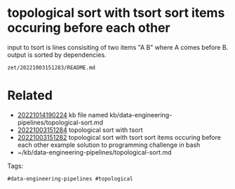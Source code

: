# topological sort with tsort sort items occuring before each other
input to tsort is lines consisiting of two items "A B" where A comes before B.
output is sorted by dependencies.

` zet/20221003151283/README.md `

# Related

- [20221014190224](/zet/20221014190224/README.md) kb file named kb/data-engineering-pipelines/topological-sort.md
- [20221003151284](/zet/20221003151284/README.md) topological sort with tsort
- [20221003151282](/zet/20221003151282/README.md) topological sort with tsort sort items occuring before each other example solution to programming challenge in bash
- ~/kb/data-engineering-pipelines/topological-sort.md

Tags:

    #data-engineering-pipelines #topological 
